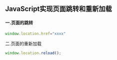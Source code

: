 ## JavaScript实现页面跳转和重新加载

#### 一.页面的跳转

```javascript
window.location.href="xxxx"
```

二.页面的重新加载

```javascript
window.location.reload();
```

